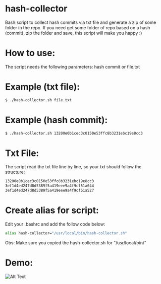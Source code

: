 # hash-collector
Bash script to collect hash commits via txt file and generate a zip of some folder in the repo.
If you need get some folder of repo based on a hash (commit), zip the folder and save, this script will make you happy :)

# How to use:
The script needs the following parameters:
hash commit or file.txt

# Example (txt file):
```sh
$ ./hash-collector.sh file.txt
```

# Example (hash commit):
```sh
$ ./hash-collector.sh 13200e0b1cec3c0150e53ffc8b3231ebc19e8cc3
```

# Txt File:
The script read the txt file line by line, so your txt should follow the structure:

```txt
13200e0b1cec3c0150e53ffc8b3231ebc19e8cc3
3ef1d4ed247d8d5389f5a419eee9a4f9cf51a644
3ef1d4ed247d8d5389f5a419eee9a4f9cf51a527
```

# Create alias for script:
Edit your .bashrc and add the follow code below:
```bash
alias hash-collector="/usr/local/bin/hash-collector.sh"
```

Obs: Make sure you copied the hash-collector.sh for "/usr/local/bin/"

# Demo:
![Alt Text](https://i.imgur.com/aILelLW.gif)

